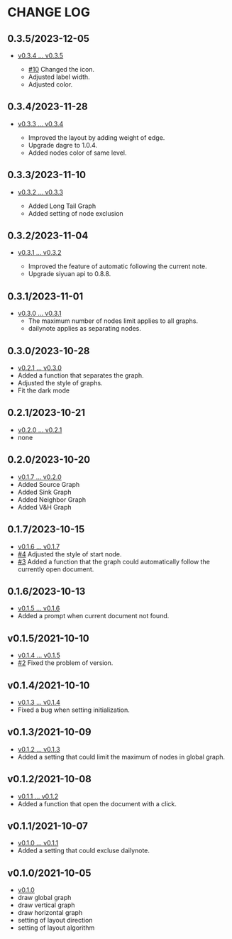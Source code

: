 # CHANGE LOG

## 0.3.5/2023-12-05

- [v0.3.4 ... v0.3.5](https://github.com/shenjinglei/siyuan-plugin-graph-enhance/compare/v0.3.4...v0.3.5)

  - [#10](https://github.com/shenjinglei/siyuan-plugin-graph-enhance/issues/10) Changed the icon.
  - Adjusted label width.
  - Adjusted color.

## 0.3.4/2023-11-28

- [v0.3.3 ... v0.3.4](https://github.com/shenjinglei/siyuan-plugin-graph-enhance/compare/v0.3.3...v0.3.4)

  - Improved the layout by adding weight of edge.
  - Upgrade dagre to 1.0.4.
  - Added nodes color of same level.

## 0.3.3/2023-11-10

- [v0.3.2 ... v0.3.3](https://github.com/shenjinglei/siyuan-plugin-graph-enhance/compare/v0.3.2...v0.3.3)

  - Added Long Tail Graph
  - Added setting of node exclusion

## 0.3.2/2023-11-04

- [v0.3.1 ... v0.3.2](https://github.com/shenjinglei/siyuan-plugin-graph-enhance/compare/v0.3.1...v0.3.2)

  - Improved the feature of automatic following the current note.
  - Upgrade siyuan api to 0.8.8.

## 0.3.1/2023-11-01

- [v0.3.0 ... v0.3.1](https://github.com/shenjinglei/siyuan-plugin-graph-enhance/compare/v0.3.0...v0.3.1)
  - The maximum number of nodes limit applies to all graphs.
  - dailynote applies as separating nodes.

## 0.3.0/2023-10-28

- [v0.2.1 ... v0.3.0](https://github.com/shenjinglei/siyuan-plugin-graph-enhance/compare/v0.2.1...v0.3.0)
- Added a function that separates the graph.
- Adjusted the style of graphs.
- Fit the dark mode

## 0.2.1/2023-10-21

- [v0.2.0 ... v0.2.1](https://github.com/shenjinglei/siyuan-plugin-graph-enhance/compare/v0.2.0...v0.2.1)
- none

## 0.2.0/2023-10-20

- [v0.1.7 ... v0.2.0](https://github.com/shenjinglei/siyuan-plugin-graph-enhance/compare/v0.1.7...v0.2.0)
- Added Source Graph
- Added Sink Graph
- Added Neighbor Graph
- Added V&H Graph

## 0.1.7/2023-10-15

- [v0.1.6 ... v0.1.7](https://github.com/shenjinglei/siyuan-plugin-graph-enhance/compare/v0.1.6...v0.1.7)
- [#4](https://github.com/shenjinglei/siyuan-plugin-graph-enhance/issues/4) Adjusted the style of start node.
- [#3](https://github.com/shenjinglei/siyuan-plugin-graph-enhance/issues/3) Added a function that the graph could automatically follow the currently open document.

## 0.1.6/2023-10-13

- [v0.1.5 ... v0.1.6](https://github.com/shenjinglei/siyuan-plugin-graph-enhance/compare/v0.1.5...v0.1.6)
- Added a prompt when current document not found.

## v0.1.5/2021-10-10

- [v0.1.4 ... v0.1.5](https://github.com/shenjinglei/siyuan-plugin-graph-enhance/compare/v0.1.4...v0.1.5)
- [#2](https://github.com/shenjinglei/siyuan-plugin-graph-enhance/issues/2) Fixed the problem of version.

## v0.1.4/2021-10-10

- [v0.1.3 ... v0.1.4](https://github.com/shenjinglei/siyuan-plugin-graph-enhance/compare/v0.1.3...v0.1.4)
- Fixed a bug when setting initialization.

## v0.1.3/2021-10-09

- [v0.1.2 ... v0.1.3](https://github.com/shenjinglei/siyuan-plugin-graph-enhance/compare/v0.1.2...v0.1.3)
- Added a setting that could limit the maximum of nodes in global graph.

## v0.1.2/2021-10-08

- [v0.1.1 ... v0.1.2](https://github.com/shenjinglei/siyuan-plugin-graph-enhance/compare/v0.1.1...v0.1.2)
- Added a function that open the document with a click.

## v0.1.1/2021-10-07

- [v0.1.0 ... v0.1.1](https://github.com/shenjinglei/siyuan-plugin-graph-enhance/compare/v0.1.0...v0.1.1)
- Added a setting that could excluse dailynote.

## v0.1.0/2021-10-05

- [v0.1.0](https://github.com/shenjinglei/siyuan-plugin-graph-enhance/tree/v0.1.0)
- draw global graph
- draw vertical graph
- draw horizontal graph
- setting of layout direction
- setting of layout algorithm

